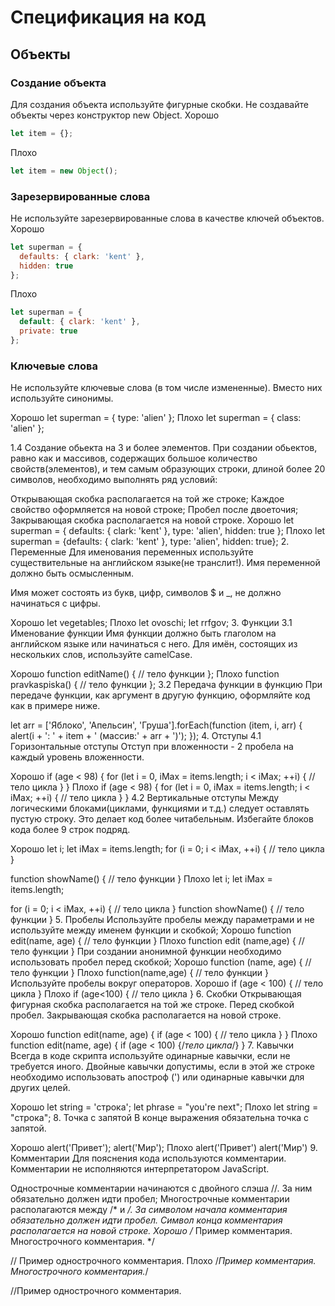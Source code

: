 # Спецификация на код
## Объекты
### Создание объекта
Для создания объекта используйте фигурные скобки. Не создавайте объекты через конструктор new Object.
Хорошо
``` js
let item = {};
```
Плохо
``` js
let item = new Object();
```
### Зарезервированные слова
Не используйте зарезервированные слова в качестве ключей объектов. 
Хорошо
``` js
let superman = {
  defaults: { clark: 'kent' },
  hidden: true
};
```
Плохо
``` js
let superman = {
  default: { clark: 'kent' },
  private: true
};
```
### Ключевые слова
Не используйте ключевые слова (в том числе измененные). Вместо них используйте синонимы.

Хорошо
let superman = {
  type: 'alien'
};
Плохо
let superman = {
  class: 'alien'
};

1.4 Создание обьекта на 3 и более элементов.
При создании обьектов, равно как и массивов, содержащих большое количество свойств(элементов), и тем самым образующих строки, длиной более 20 символов, необходимо выполнять ряд условий:

Открывающая скобка располагается на той же строке;
Каждое свойство оформляется на новой строке;
Пробел после двоеточия;
Закрывающая скобка располагается на новой строке.
Хорошо
let superman = {
  defaults: { clark: 'kent' },
  type: 'alien',
  hidden: true
};
Плохо
let superman = {defaults: { clark: 'kent' }, type: 'alien', hidden: true};
2. Переменные
Для именования переменных используйте существительные на английском языке(не транслит!). Имя переменной должно быть осмысленным.

Имя может состоять из букв, цифр, символов $ и _, не должно начинаться с цифры.

Хорошо
let vegetables;
Плохо
let ovoschi;
let rrfgov;
3. Функции
3.1 Именование функции
Имя функции должно быть глаголом на английском языке или начинаться с него. Для имён, состоящих из нескольких слов, используйте camelCase.

Хорошо
function editName() {
  // тело функции
};
Плохо
function pravkaspiska() {
  // тело функции
};
3.2 Передача функции в функцию
При передаче функции, как аргумент в другую функцию, оформляйте код как в примере ниже.

let arr = ['Яблоко', 'Апельсин', 'Груша'].forEach(function (item, i, arr) {
  alert(i + ': ' + item + ' (массив:' + arr + ')');
});
4. Отступы
4.1 Горизонтальные отступы
Отступ при вложенности - 2 пробела на каждый уровень вложенности.

Хорошо
if (age < 98) {
  for (let i = 0, iMax = items.length; i < iMax; ++i) {
    // тело цикла
  }
}
Плохо
if (age < 98) {
for (let i = 0, iMax = items.length; i < iMax; ++i) {
// тело цикла
}
}
4.2 Вертикальные отступы
Между логическими блоками(циклами, функциями и т.д.) следует оставлять пустую строку. Это делает код более читабельным. Избегайте блоков кода более 9 строк подряд.

Хорошо
let i;
let iMax = items.length;
for (i = 0; i < iMax, ++i) {
  // тело цикла
}

function showName() {
  // тело функции
}
Плохо
let i;
let iMax = items.length;

for (i = 0; i < iMax, ++i) {
  // тело цикла
}
function showName() {
  // тело функции
}
5. Пробелы
Используйте пробелы между параметрами и не используйте между именем функции и скобкой;
Хорошо
function edit(name, age) {
  // тело функции
}
Плохо
function edit (name,age) {
  // тело функции
}
При создании анонимной функции необходимо использовать пробел перед скобкой;
Хорошо
function (name, age) {
  // тело функции
}
Плохо
function(name,age) {
  // тело функции
}
Используйте пробелы вокруг операторов.
Хорошо
if (age < 100) {
  // тело цикла
}
Плохо
if (age<100) {
  // тело цикла
}
6. Скобки
Открывающая фигурная скобка располагается на той же строке. Перед скобкой пробел. Закрывающая скобка располагается на новой строке.

Хорошо
function edit(name, age) {
  if (age < 100) {
    // тело цикла
  }
}
Плохо
function edit(name, age)
{
  if (age < 100) {/*тело цикла*/}
}
7. Кавычки
Всегда в коде скрипта используйте одинарные кавычки, если не требуется иного. Двойные кавычки допустимы, если в этой же строке необходимо использовать апостроф (') или одинарные кавычки для других целей.

Хорошо
let string = 'строка';
let phrase = "you're next";
Плохо
let string = "строка";
8. Точка с запятой
В конце выражения обязательна точка с запятой.

Хорошо
alert('Привет');
alert('Мир');
Плохо
alert('Привет')
alert('Мир')
9. Комментарии
Для пояснения кода используются комментарии. Комментарии не исполняются интерпретатором JavaScript.

Однострочные комментарии начинаются с двойного слэша //. За ним обязательно должен идти пробел;
Многострочные комментарии располагаются между /* и */. За символом начала комментария обязательно должен идти пробел. Символ конца комментария располагается на новой строке.
Хорошо
/* Пример комментария.
Многострочного комментария.
*/

// Пример однострочного комментария.
Плохо
/*Пример комментария.
Многострочного комментария.*/

//Пример однострочного комментария.

